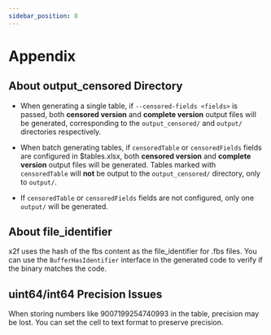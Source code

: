 ```yaml
---
sidebar_position: 8
---
```


# Appendix

## About output_censored Directory

- When generating a single table, if `--censored-fields <fields>` is passed, both **censored version** and **complete version** output files will be generated, corresponding to the `output_censored/` and `output/` directories respectively.

- When batch generating tables, if `censoredTable` or `censoredFields` fields are configured in $tables.xlsx, both **censored version** and **complete version** output files will be generated. Tables marked with `censoredTable` will **not** be output to the `output_censored/` directory, only to `output/`.

- If `censoredTable` or `censoredFields` fields are not configured, only one `output/` will be generated.

## About file_identifier

x2f uses the hash of the fbs content as the file_identifier for .fbs files. You can use the `BufferHasIdentifier` interface in the generated code to verify if the binary matches the code.

## uint64/int64 Precision Issues

When storing numbers like 9007199254740993 in the table, precision may be lost. You can set the cell to text format to preserve precision.